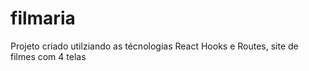 # filmaria
Projeto criado utilziando as técnologias React Hooks e Routes, site de filmes com 4 telas
